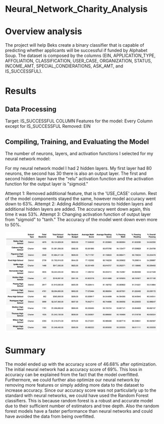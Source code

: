# Neural_Network_Charity_Analysis
# Overview analysis

The project will help Beks create a binary classifier that is capable of predicting whether applicants will be successful if funded by Alphabet Soup. The dataset is composed by the columns (EIN, APPLICATION_TYPE, AFFOLIATION, CLASSIFICATION, USER_CASE, ORGANIZATION, STATUS, INCOME_AMT, SPECIAL_CONDIERATIONS, ASK_AMT, and IS_SUCCESSFUL).


# Results

## Data Processing

Target: IS_SUCCESSFUL COLUMN
Features for the model: Every Column except for IS_SUCCESSFUL
Removed: EIN

## Compiling, Training, and Evaluating the Model

The number of neurons, layers, and activation functions I selected for my neural network model:

For my neural network model I had 2 hidden layers. My first layer had 80 neurons, the second has 30 there is also an output layer. The first and second hidden layer have the "relu" activation function and the activation function for the output layer is "sigmoid."

Attempt 1: Removed additional feature, that is the 'USE_CASE' column. Rest of the model components stayed the same, however model accuracy went down to 63%.
Attempt 2: Adding Additional neurons to hidden layers and additional hidden layers are added. The accuracy went down again, this time it was 53%.
Attempt 3: Changing activation function of output layer from "sigmoid" to "tanh." The accuracy of the model went down even more to 50%.

![alt text](https://github.com/Herbert-0820/School_District_Analysis/blob/main/Screen%20Shot%202021-09-24%20at%209.00.40%20PM.png)




# Summary

The model ended up with the accuracy score of 46.68% after optimization. The initial neural network had a accuracy score of 69%. This loss in accuracy can be explained from the fact that the model overfitted. Furthermore, we could further also optimize our neural network by removing more features or simply adding more data to the dataset to increase accuracy. Since our accuracy score was not particularly up to the standard with neural networks, we could have used the Random Forest classifiers. This is because random forest is a robust and accurate model due to their sufficient number of estimators and tree depth. Also the random forest models have a faster performance than neural networks and could have avoided the data from being overfitted.

